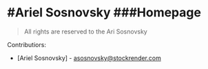 
#Ariel Sosnovsky
###Homepage
================

> All rights are reserved to the Ari Sosnovsky


Contributiors:

- [Ariel Sosnovsky] - asosnovsky@stockrender.com
